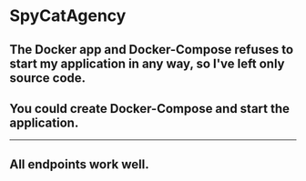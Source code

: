 # SpyCatAgency

## The Docker app and Docker-Compose refuses to start my application in any way, so I've left only source code. 
## You could create Docker-Compose and start the application.
-----

## All endpoints work well.
